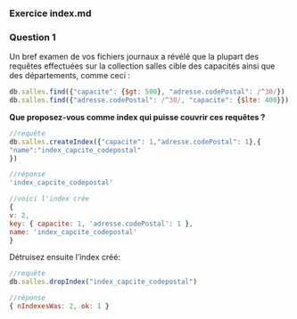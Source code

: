 ### Exercice index.md


### Question 1
Un bref examen de vos fichiers journaux a révélé que la plupart des requêtes effectuées sur la collection salles cible des capacités ainsi que des départements, comme ceci :
```javascript
db.salles.find({"capacite": {$gt: 500}, "adresse.codePostal": /^30/}) 
db.salles.find({"adresse.codePostal": /^30/, "capacite": {$lte: 400}})
```

**Que proposez-vous comme index qui puisse couvrir ces requêtes ?**
```javascript
//requête
db.salles.createIndex({"capacite": 1,"adresse.codePostal": 1},{
"name":"index_capcite_codepostal"
})

//réponse
'index_capcite_codepostal'

//voici l'index crée
{
v: 2,
key: { capacite: 1, 'adresse.codePostal': 1 },
name: 'index_capcite_codepostal'
}
```

Détruisez ensuite l’index créé:
```javascript
//requête
db.salles.dropIndex("index_capcite_codepostal")

//réponse
{ nIndexesWas: 2, ok: 1 }
```